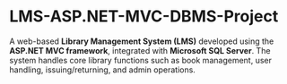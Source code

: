 # LMS-ASP.NET-MVC-DBMS-Project
A web-based **Library Management System (LMS)** developed using the **ASP.NET MVC framework**, integrated with **Microsoft SQL Server**. The system handles core library functions such as book management, user handling, issuing/returning, and admin operations.

